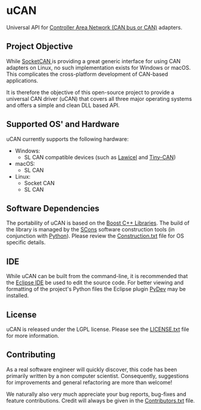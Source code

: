 uCAN
=====

Universal API for [Controller Area Network (CAN bus or CAN)](https://en.wikipedia.org/wiki/CAN_bus) adapters.

## Project Objective

While [SocketCAN ](https://en.wikipedia.org/wiki/SocketCAN) is providing a great generic interface for using CAN adapters on Linux, no such implementation exists for Windows or macOS. This complicates the cross-platform development of CAN-based applications.

It is therefore the objective of this open-source project to provide a universal CAN driver (uCAN) that covers all three major operating systems and offers a simple and clean DLL based API.

## Supported OS' and Hardware

uCAN currently supports the following hardware:
* Windows:
  * SL CAN compatible devices (such as [Lawicel](http://www.can232.com) and [Tiny-CAN](http://www.mhs-elektronik.de/))
* macOS:
  * SL CAN
* Linux:
  * Socket CAN
  * SL CAN

## Software Dependencies

The portability of uCAN is based on the [Boost C++ Libraries](http://www.boost.org/). The build of the library is managed by the [SCons](http://scons.org/) software construction tools (in conjunction with [Python](https://www.python.org/)). Please review the [Construction.txt](Construction.txt) file for OS specific details.

## IDE

While uCAN can be built from the command-line, it is recommended that the [Eclipse IDE](https://eclipse.org) be used to edit the source code. For better viewing and formatting of the project's Python files the Eclipse plugin [PyDev](http://www.pydev.org) may be installed.

## License

uCAN is released under the LGPL license. Please see the [LICENSE.txt](LICENSE.txt) file for more information.

## Contributing

As a real software engineer will quickly discover, this code has been primarily written by a non computer scientist. Consequently, suggestions for improvements and general refactoring are more than welcome!

We naturally also very much appreciate your bug reports, bug-fixes and feature contributions. Credit will always be given in the [Contributors.txt](Contributors.txt) file.

